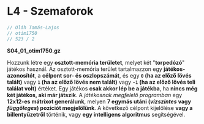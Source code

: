 # L4 - Szemaforok

```c++
// Oláh Tamás-Lajos
// otim1750
// 523 / 2
```

**S04_01_otim1750.gz**

Hozzunk létre egy **osztott-memória területet**, melyet két "**torpedózó**" játékos használ.
Az osztott-memória terület tartalmazzon egy **játékos-azonosítót**, a **célpont sor- és oszlopszámát**, és egy **`0` (ha az előző lövés talált)** vagy **`1` (ha az előző lövés nem talált)** vagy **`-1` (ha az előző lövés teli találat volt)** értéket.
Egy játékos **csak akkor lép be a játékba**, ha **nincs még két játékos, aki már játszik**. A *játékosnak megfelelő programban* egy **12x12-es mátrixot generálunk**, melyen **7 egymás utáni (*vízszintes* vagy *függőleges*) pozíciót megjelölünk**. A következő célpont kijelölése **vagy a billentyűzetről** történik, vagy **egy intelligens algoritmus** segítségével.